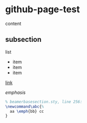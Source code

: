 # github-page-test

content 

## subsection

list
* item
* item
* item

[link](github.com)

*emphasis*

```tex
% beamerbasesection.sty, line 256:
\newcommand\abc{%
  aa \emph{bb} cc
}
```
